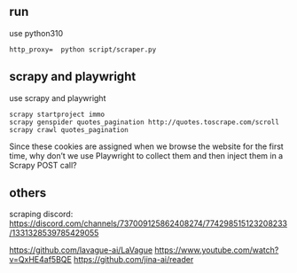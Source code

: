 ## run 
use python310
```
http_proxy=  python script/scraper.py
```

## scrapy and playwright
use scrapy and playwright
```
scrapy startproject immo
scrapy genspider quotes_pagination http://quotes.toscrape.com/scroll
scrapy crawl quotes_pagination
```
Since these cookies are assigned when we browse the website for the first time, why don’t we use Playwright to collect them and then inject them in a Scrapy POST call?


## others
scraping discord: https://discord.com/channels/737009125862408274/774298515123208233/1331328539785429055

https://github.com/lavague-ai/LaVague
https://www.youtube.com/watch?v=QxHE4af5BQE
https://github.com/jina-ai/reader
